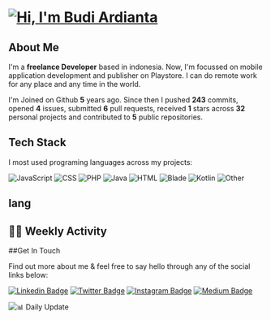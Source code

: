 # [![Hi, I'm Budi Ardianta](https://readme-typing-svg.herokuapp.com?size=24&vCenter=true&lines=%F0%9F%91%8B+Hi%2C+I'm+Budi+Ardianta+;%F0%9F%92%BB+Android+And+Web+Developer+)](https://git.io/typing-svg)
## About Me

I'm a **freelance Developer** based in indonesia. Now, I'm focussed on mobile application development and publisher on Playstore. I can do remote work for any place and any time in the world.

I'm Joined on Github **5** years ago. Since then I pushed **243** commits, opened **4** issues, submitted **6** pull requests, received **1** stars across **32** personal projects and contributed to **5** public repositories.

## Tech Stack

I most used programing languages across my projects:

![JavaScript](https://img.shields.io/static/v1?style=flat&logo=JavaScript&label=JavaScript&color=%23f1e05a&message=44.6&cacheSeconds=3600)
![CSS](https://img.shields.io/static/v1?style=flat&logo=CSS&label=CSS&color=%23563d7c&message=18.4&cacheSeconds=3600)
![PHP](https://img.shields.io/static/v1?style=flat&logo=PHP&label=PHP&color=%234F5D95&message=10.6&cacheSeconds=3600)
![Java](https://img.shields.io/static/v1?style=flat&logo=Java&label=Java&color=%23b07219&message=10.3&cacheSeconds=3600)
![HTML](https://img.shields.io/static/v1?style=flat&logo=HTML&label=HTML&color=%23e34c26&message=7.2&cacheSeconds=3600)
![Blade](https://img.shields.io/static/v1?style=flat&logo=Blade&label=Blade&color=%23f7523f&message=6.2&cacheSeconds=3600)
![Kotlin](https://img.shields.io/static/v1?style=flat&logo=Kotlin&label=Kotlin&color=%23A97BFF&message=0.8&cacheSeconds=3600)
![Other](https://img.shields.io/static/v1?style=flat&logo=Other&label=Other&color=%23ededed&message=1.5&cacheSeconds=3600)

## lang
<!--START_SECTION:colourise-->
<!--END_SECTION:colourise-->

## 👨‍💻 Weekly Activity
<!--START_SECTION:waka-->
<!--END_SECTION:waka-->

##Get In Touch

Find out more about me & feel free to say hello through any of the social links below:

[![Linkedin Badge](https://img.shields.io/badge/-budiardianata-blue?style=flat&logo=Linkedin&logoColor=white&link=https://www.linkedin.com/in/budiardianata/)](https://www.linkedin.com/in/budiardianata/)
[![Twitter Badge](https://img.shields.io/badge/-budiardianata-%231DA1F2.svg?style=flat&logo=twitter&logoColor=white&link=https://www.twitter.com/budiardianata)](https://www.linkedin.com/in/budiardianata/)
[![Instagram Badge](https://img.shields.io/badge/-budiardianata-purple?style=flat&logo=instagram&logoColor=white&link=https://instagram.com/budiardianata/)](https://instagram.com/budiardianata)
[![Medium Badge](https://img.shields.io/badge/-@budiardianata-%2312100E.svg?style=flat&logo=Medium&logoColor=white&link=https://medium.com/@budiardianata/)](https://medium.com/@budiardianata)

![📊 Daily Update](https://github.com/budiardianata/budiardianata/actions/workflows/update-activity.yml/badge.svg)
